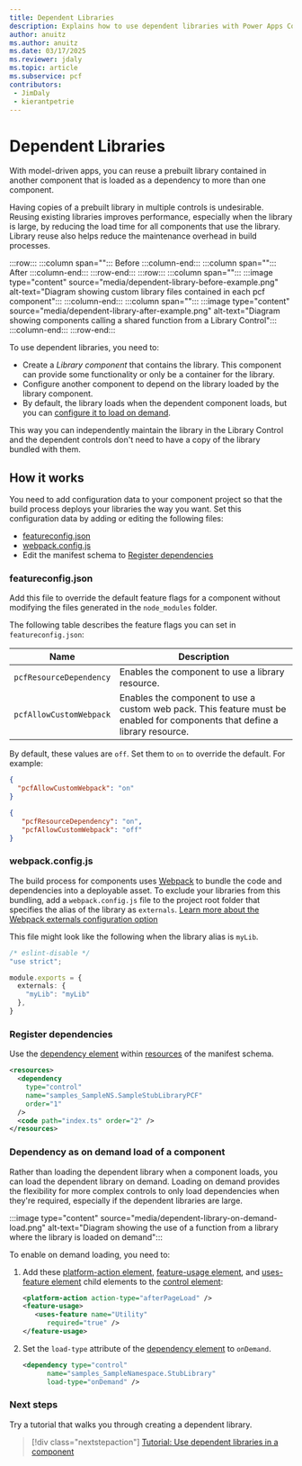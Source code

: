 ```yaml
---
title: Dependent Libraries
description: Explains how to use dependent libraries with Power Apps Component Framework (PCF) controls.
author: anuitz
ms.author: anuitz
ms.date: 03/17/2025
ms.reviewer: jdaly
ms.topic: article
ms.subservice: pcf
contributors:
 - JimDaly
 - kierantpetrie
---
```

# Dependent Libraries

With model-driven apps, you can reuse a prebuilt library contained in another component that is loaded as a dependency to more than one component.

Having copies of a prebuilt library in multiple controls is undesirable. Reusing existing libraries improves performance, especially when the library is large, by reducing the load time for all components that use the library. Library reuse also helps reduce the maintenance overhead in build processes.

:::row:::
   :::column span="":::
      Before
   :::column-end:::
   :::column span="":::
      After
   :::column-end:::
:::row-end:::
:::row:::
   :::column span="":::
      :::image type="content" source="media/dependent-library-before-example.png" alt-text="Diagram showing custom library files contained in each pcf component":::
   :::column-end:::
   :::column span="":::
      :::image type="content" source="media/dependent-library-after-example.png" alt-text="Diagram showing components calling a shared function from a Library Control":::
   :::column-end:::
:::row-end:::

To use dependent libraries, you need to:

- Create a *Library component* that contains the library. This component can provide some functionality or only be a container for the library.
- Configure another component to depend on the library loaded by the library component.
- By default, the library loads when the dependent component loads, but you can [configure it to load on demand](#dependency-as-on-demand-load-of-a-component).

This way you can independently maintain the library in the Library Control and the dependent controls don't need to have a copy of the library bundled with them.

## How it works

You need to add configuration data to your component project so that the build process deploys your libraries the way you want. Set this configuration data by adding or editing the following files:

- [featureconfig.json](#featureconfigjson)
- [webpack.config.js](#webpackconfigjs)
- Edit the manifest schema to [Register dependencies](#register-dependencies)

### featureconfig.json

Add this file to override the default feature flags for a component without modifying the files generated in the `node_modules` folder.

The following table describes the feature flags you can set in `featureconfig.json`:

|Name|Description|
|---|---|
|`pcfResourceDependency`|Enables the component to use a library resource.|
|`pcfAllowCustomWebpack`|Enables the component to use a custom web pack. This feature must be enabled for components that define a library resource.|

By default, these values are `off`. Set them to `on` to override the default. For example:

```json
{ 
  "pcfAllowCustomWebpack": "on" 
} 
```

```json
{ 
   "pcfResourceDependency": "on",
   "pcfAllowCustomWebpack": "off" 
} 
```

### webpack.config.js

The build process for components uses [Webpack](https://webpack.js.org/) to bundle the code and dependencies into a deployable asset. To exclude your libraries from this bundling, add a `webpack.config.js` file to the project root folder that specifies the alias of the library as `externals`. [Learn more about the Webpack externals configuration option](https://webpack.js.org/configuration/externals/)

This file might look like the following when the library alias is `myLib`.

```typescript
/* eslint-disable */ 
"use strict"; 

module.exports = { 
  externals: { 
    "myLib": "myLib" 
  }, 
}  
```


### Register dependencies

Use the [dependency element](manifest-schema-reference/dependency.md) within [resources](manifest-schema-reference/resources.md) of the manifest schema.

```xml
<resources>
  <dependency
    type="control"
    name="samples_SampleNS.SampleStubLibraryPCF"
    order="1"
  />
  <code path="index.ts" order="2" />
</resources>

```

### Dependency as on demand load of a component

Rather than loading the dependent library when a component loads, you can load the dependent library on demand. Loading on demand provides the flexibility for more complex controls to only load dependencies when they're required, especially if the dependent libraries are large.

:::image type="content" source="media/dependent-library-on-demand-load.png" alt-text="Diagram showing the use of a function from a library where the library is loaded on demand":::

<!-- See source \media\src\pcf_events_dependencies_diagrams.vsdx -->

To enable on demand loading, you need to:

1. Add these [platform-action element](manifest-schema-reference/platform-action.md), [feature-usage element](manifest-schema-reference/feature-usage.md), and [uses-feature element](manifest-schema-reference/uses-feature.md) child elements to the [control element](manifest-schema-reference/control.md):

   ```xml
   <platform-action action-type="afterPageLoad" />
   <feature-usage>
      <uses-feature name="Utility"
         required="true" />
   </feature-usage>
   ```

1. Set the `load-type` attribute of the [dependency element](manifest-schema-reference/dependency.md) to `onDemand`.

   ```xml
   <dependency type="control"
         name="samples_SampleNamespace.StubLibrary"
         load-type="onDemand" />
   ```

### Next steps

Try a tutorial that walks you through creating a dependent library.

> [!div class="nextstepaction"]
> [Tutorial: Use dependent libraries in a component](tutorial-use-dependent-libraries.md)